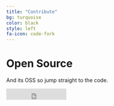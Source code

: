 ```yaml
---
title: "Contribute"
bg: turquoise
color: black
style: left
fa-icon: code-fork
---
```


# Open Source

And its OSS so jump straight to the code.

<iframe src="https://ghbtns.com/github-btn.html?user=TypeScriptBuilder&repo=tsb&type=star&count=true&size=large" frameborder="0" scrolling="0" width="160px" height="30px"></iframe>
